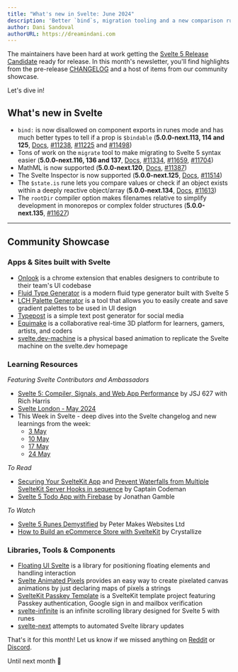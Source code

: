 ```yaml
---
title: "What's new in Svelte: June 2024"
description: 'Better `bind`s, migration tooling and a new comparison rune'
author: Dani Sandoval
authorURL: https://dreamindani.com
---
```


The maintainers have been hard at work getting the [Svelte 5 Release Candidate](/blog/svelte-5-release-candidate) ready for release. In this month's newsletter, you'll find highlights from the pre-release [CHANGELOG](https://github.com/sveltejs/svelte/blob/main/packages/svelte/CHANGELOG.md) and a host of items from our community showcase.

Let's dive in!

## What's new in Svelte

- `bind:` is now disallowed on component exports in runes mode and has much better types to tell if a prop is `$bindable` (**5.0.0-next.113, 114 and 125**, [Docs](https://svelte-5-preview.vercel.app/docs/runes#bindable), [#11238](https://github.com/sveltejs/svelte/pull/11238), [#11225](https://github.com/sveltejs/svelte/pull/11225) and [#11498](https://github.com/sveltejs/svelte/pull/11498))
- Tons of work on the `migrate` tool to make migrating to Svelte 5 syntax easier (**5.0.0-next.116, 136 and 137**, [Docs](https://svelte-5-preview.vercel.app/docs/old-vs-new), [#11334](https://github.com/sveltejs/svelte/pull/11334), [#11659](https://github.com/sveltejs/svelte/pull/11659), [#11704](https://github.com/sveltejs/svelte/pull/11704))
- MathML is now supported (**5.0.0-next.120**, [Docs](https://www.w3.org/TR/mathml-core/#mathml-elements-and-attributes), [#11387](https://github.com/sveltejs/svelte/pull/11387))
- The Svelte Inspector is now supported (**5.0.0-next.125**, [Docs](https://github.com/sveltejs/vite-plugin-svelte/blob/main/docs/inspector.md), [#11514](https://github.com/sveltejs/svelte/pull/11514))
- The `$state.is` rune lets you compare values or check if an object exists within a deeply reactive object/array (**5.0.0-next.134**, [Docs](https://svelte-5-preview.vercel.app/docs/runes#state-is), [#11613](https://github.com/sveltejs/svelte/pull/11613))
- The `rootDir` compiler option makes filenames relative to simplify development in monorepos or complex folder structures (**5.0.0-next.135**, [#11627](https://github.com/sveltejs/svelte/pull/11627))

---

## Community Showcase

### Apps & Sites built with Svelte

- [Onlook](https://onlook.dev/) is a chrome extension that enables designers to contribute to their team's UI codebase
- [Fluid Type Generator](https://fluid-type.tolin.ski/) is a modern fluid type generator built with Svelte 5
- [LCH Palette Generator](https://github.com/pauslyapp/lch-palette) is a tool that allows you to easily create and save gradient palettes to be used in UI design
- [Typepost](https://dezain.io/typepost/) is a simple text post generator for social media
- [Equimake](https://equimake.com/) is a collaborative real-time 3D platform for learners, gamers, artists, and coders
- [svelte.dev-machine](https://github.com/Neosoulink/svelte.dev-machine) is a physical based animation to replicate the Svelte machine on the svelte.dev homepage

### Learning Resources

_Featuring Svelte Contributors and Ambassadors_

- [Svelte 5: Compiler, Signals, and Web App Performance](https://www.youtube.com/watch?v=mjYt35lN3-k) by JSJ 627 with Rich Harris
- [Svelte London - May 2024](https://www.youtube.com/watch?v=EggM2qMzqdU)
- This Week in Svelte - deep dives into the Svelte changelog and new learnings from the week:
  - [3 May](https://www.youtube.com/watch?v=8FXwOtj5NpY)
  - [10 May](https://www.youtube.com/watch?v=3WcU7imp0lQ)
  - [17 May](https://www.youtube.com/watch?v=O1VoD-xhYqs)
  - [24 May](https://www.youtube.com/watch?v=HDjPn8FH-X0)

_To Read_

- [Securing Your SvelteKit App](https://captaincodeman.com/securing-your-sveltekit-app) and [Prevent Waterfalls from Multiple SvelteKit Server Hooks in sequence](https://captaincodeman.com/prevent-waterfalls-from-multiple-sveltekit-server-hooks-in-sequence) by Captain Codeman
- [Svelte 5 Todo App with Firebase](https://code.build/p/svelte-5-todo-app-with-firebase-X1Tr3J) by Jonathan Gamble

_To Watch_

- [Svelte 5 Runes Demystified](https://www.youtube.com/playlist?list=PLBvLZ-dkskrKpA01nOZiQE_1SBFyFNB-6) by Peter Makes Websites Ltd
- [How to Build an eCommerce Store with SvelteKit](https://www.youtube.com/watch?v=S1lK4eJH0tI&t=6s) by Crystallize

### Libraries, Tools & Components

- [Floating UI Svelte](https://github.com/skeletonlabs/floating-ui-svelte) is a library for positioning floating elements and handling interaction
- [Svelte Animated Pixels](https://github.com/tncrazvan/svelte-animated-pixels) provides an easy way to create pixelated canvas animations by just declaring maps of pixels a strings
- [SvelteKit Passkey Template](https://github.com/passlock-dev/svelte-passkeys) is a SvelteKit template project featuring Passkey authentication, Google sign in and mailbox verification
- [svelte-infinite](https://github.com/ndom91/svelte-infinite) is an infinite scrolling library designed for Svelte 5 with runes
- [svelte-next](https://github.com/shinokada/svelte-next) attempts to automated Svelte library updates

That's it for this month! Let us know if we missed anything on [Reddit](https://www.reddit.com/r/sveltejs/) or [Discord](https://discord.gg/svelte).

Until next month 👋
